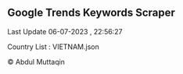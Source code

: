 

## Google Trends Keywords Scraper 
 
Last Update 06-07-2023 , 22:56:27

Country List :
VIETNAM.json



© Abdul Muttaqin 
